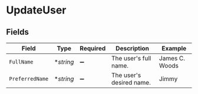 # UpdateUser


## Fields

| Field                    | Type                     | Required                 | Description              | Example                  |
| ------------------------ | ------------------------ | ------------------------ | ------------------------ | ------------------------ |
| `FullName`               | **string*                | :heavy_minus_sign:       | The user's full name.    | James C. Woods           |
| `PreferredName`          | **string*                | :heavy_minus_sign:       | The user's desired name. | Jimmy                    |